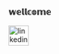 ### 𝕨𝕖𝕝𝕝𝕔𝕠𝕞𝕖ㅤㅤㅤㅤㅤㅤㅤㅤㅤㅤㅤㅤㅤ

 [<img src='https://cdn.jsdelivr.net/npm/simple-icons@3.13.0/icons/linkedin.svg' alt='linkedin' height='40'>](https://www.linkedin.com/in/ssofiaavila/)




